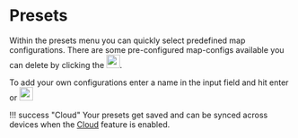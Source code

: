 # Presets
Within the presets menu you can quickly select predefined map configurations. There are some pre-configured map-configs available you can delete by clicking the <img src="https://raw.githubusercontent.com/Risingson/eedocs/master/docs/images/Minus-100_b.png" width="24" height="24" />.

To add your own configurations enter a name in the input field and hit enter or <img src="https://raw.githubusercontent.com/Risingson/eedocs/master/docs/images/Plus-100.png" width="24" height="24" />

!!! success "Cloud"
    Your presets get saved and can be synced across devices when the [Cloud](https://eveeye.readthedocs.io/en/latest/sharing/cloud/) feature is enabled.
    
<!--stackedit_data:
eyJoaXN0b3J5IjpbNTc2NzgxMDAsLTMxOTk1ODczNiwtMjg3Mj
YxNTc3LC0xMTc3OTA5MTg1LC0xODc3MzA2MDY0XX0=
-->